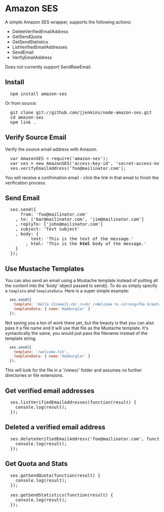# Amazon SES

A simple Amazon SES wrapper, supports the following actions:

* DeleteVerifiedEmailAddress
* GetSendQuota
* GetSendStatistics
* ListVerifiedEmailAddresses
* SendEmail
* VerifyEmailAddress

Does not currently support SendRawEmail.

## Install

<pre>
  npm install amazon-ses
</pre>

Or from source:

<pre>
  git clone git://github.com/jjenkins/node-amazon-ses.git
  cd amazon-ses
  npm link .
</pre>

## Verify Source Email

Verify the source email address with Amazon.

<pre>
  var AmazonSES = require('amazon-ses');
  var ses = new AmazonSES('access-key-id', 'secret-access-key');
  ses.verifyEmailAddress('foo@mailinator.com');
</pre>

You will receive a confirmation email - click the link in that email to finish the verification process.

## Send Email

<pre>
  ses.send({
      from: 'foo@mailinator.com'
    , to: ['bar@mailinator.com', 'jim@mailinator.com']
    , replyTo: ['john@mailinator.com']
    , subject: 'Test subject'
    , body: {
          text: 'This is the text of the message.'
        , html: 'This is the <b>html</b> body of the message.'
    }
  });
</pre>

## Use Mustache Templates

You can also send an email using a Mustache template instead of putting all the content into the 'body' object passed to send(). To do so simply specify a `template` and `templateData`. Here is a super simple example:

```javascript
  ses.send({
    template: 'Hello {{name}},<br /><br />Welcome to <strong>The Greatest Email Ever!</strong>',
    templateData: { name:'Hamburglar' }
  });
```

Not saving you a ton of work there yet, but the beauty is that you can also pass it a file name and it will use that file as the Mustache template. It's syntactically the same, you would just pass the filename instead of the template string.

```javascript
  ses.send({
    template: '/welcome.txt',
    templateData: { name:'Hamburglar' }
  });
```

This will look for the file in a '/views/' folder and assumes no further directories or file extensions.

## Get verified email addresses

<pre>
  ses.listVerifiedEmailAddresses(function(result) {
    console.log(result);
  });
</pre>

## Deleted a verified email address

<pre>
  ses.deleteVerifiedEmailAddress('foo@mailinator.com', function(result) {
    console.log(result);
  });
</pre>

## Get Quota and Stats

<pre>
  ses.getSendQuota(function(result) {
    console.log(result);
  });

  ses.getSendStatistics(function(result) {
    console.log(result);
  });
</pre>
